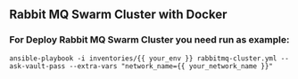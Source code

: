 ## Rabbit MQ Swarm Cluster with Docker

### For Deploy Rabbit MQ Swarm Cluster you need run as example:

``` ansible-playbook -i inventories/{{ your_env }} rabbitmq-cluster.yml --ask-vault-pass --extra-vars "network_name={{ your_network_name }}" ```
